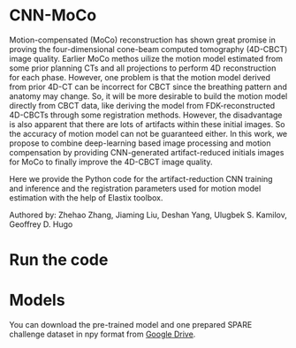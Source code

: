 # CNN-MoCo

Motion-compensated (MoCo) reconstruction has shown great promise in proving the four-dimensional cone-beam computed tomography (4D-CBCT) image quality. Earlier MoCo methos uilize the motion model estimated from some prior planning CTs and all projections to perform 4D reconstruction for each phase. However, one problem is that the motion model derived from prior 4D-CT can be incorrect for CBCT since the breathing pattern and anatomy may change. So, it will be more desirable to build the motion model directly from CBCT data, like deriving the model from FDK-reconstructed 4D-CBCTs through some registration methods. However, the disadvantage is also apparent that there are lots of artifacts within these initial images. So the accuracy of motion model can not be guaranteed either. In this work, we propose to combine deep-learning based image processing and motion compensation by providing CNN-generated artifact-reduced initials images for MoCo to finally improve the 4D-CBCT image quality.

Here we provide the Python code for the artifact-reduction CNN training and inference and the registration parameters used for motion model estimation with the help of Elastix toolbox.

Authored by: Zhehao Zhang, Jiaming Liu, Deshan Yang, Ulugbek S. Kamilov, Geoffrey D. Hugo

# Run the code


# Models
You can download the pre-trained model and one prepared SPARE challenge dataset in npy format from [Google Drive](https://drive.google.com/drive/folders/194KKJPdF-7xSAm5Z3YXO5LGKYzl6pFQw?usp=sharing).
